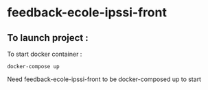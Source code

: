 # feedback-ecole-ipssi-front
## To launch project : 
To start docker container :
```
docker-compose up
```
Need feedback-ecole-ipssi-front to be docker-composed up to start